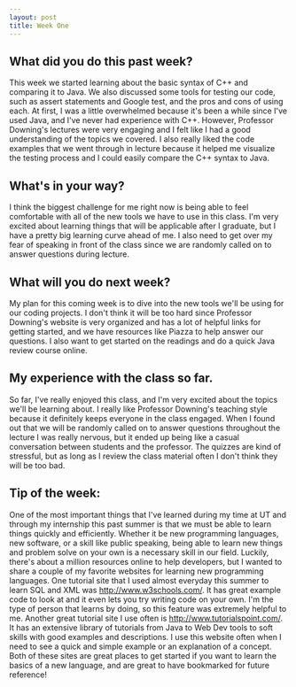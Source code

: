 ```yaml
---
layout: post
title: Week One
---
```


## What did you do this past week?
This week we started learning about the basic syntax of C++ and comparing it to Java. We also discussed some tools for testing our code, such as assert statements and Google test, and the pros and cons of using each. At first, I was a little overwhelmed because it's been a while since I've used Java, and I've never had experience with C++. However, Professor Downing's lectures were very engaging and I felt like I had a good understanding of the topics we covered. I also really liked the code examples that we went through in lecture because it helped me visualize the testing process and I could easily compare the C++ syntax to Java.

## What's in  your way?
I think the biggest challenge for me right now is being able to feel comfortable with all of the new tools we have to use in this class. I'm very excited about learning things that will be applicable after I graduate, but I have a pretty big learning curve ahead of me. I also need to get over my fear of speaking in front of the class since we are randomly called on to answer questions during lecture. 

## What will you do next week?
My plan for this coming week is to dive into the new tools we'll be using for our coding projects. I don't think it will be too hard since Professor Downing's website is very organized and has a lot of helpful links for getting started, and we have resources like Piazza to help answer our questions. I also want to get started on the readings and do a quick Java review course online. 

## My experience with the class so far.
So far, I've really enjoyed this class, and I'm very excited about the topics we'll be learning about. I really like Professor Downing's teaching style because it definitely keeps everyone in the class engaged. When I found out that we will be randomly called on to answer questions throughout the lecture I was really nervous, but it ended up being like a casual conversation between students and the professor. The quizzes are kind of stressful, but as long as I review the class material often I don't think they will be too bad. 

## Tip of the week:
One of the most important things that I've learned during my time at UT and through my internship this past summer is that we must be able to learn things quickly and efficiently. Whether it be new programming languages, new software, or a skill like public speaking, being able to learn new things and problem solve on your own is a necessary skill in our field. Luckily, there's about a million resources online to help developers, but I wanted to share a couple of my favorite websites for learning new programming languages. One tutorial site that I used almost everyday this summer to learn SQL and XML was http://www.w3schools.com/. It has great example code to look at and it even lets you try writing code on your own. I'm the type of person that learns by doing, so this feature was extremely helpful to me. Another great tutorial site I use often is http://www.tutorialspoint.com/. It has an extensive library of tutorials from Java to Web Dev tools to soft skills with good examples and descriptions. I use this website often when I need to see a quick and simple example or an explanation of a concept. Both of these sites are great places to get started if you want to learn the basics of a new language, and are great to have bookmarked for future reference!
